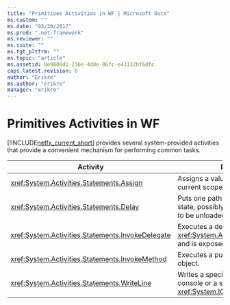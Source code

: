 ```yaml
---
title: "Primitives Activities in WF | Microsoft Docs"
ms.custom: ""
ms.date: "03/30/2017"
ms.prod: ".net-framework"
ms.reviewer: ""
ms.suite: ""
ms.tgt_pltfrm: ""
ms.topic: "article"
ms.assetid: 8e9009d1-236e-4d8e-86fc-e43132bf6dfc
caps.latest.revision: 6
author: "Erikre"
ms.author: "erikre"
manager: "erikre"
---
```

# Primitives Activities in WF
[!INCLUDE[netfx_current_short](../../../includes/netfx-current-short-md.md)] provides several system-provided activities that provide a convenient mechanism for performing common tasks.  
  
|Activity|Description|  
|--------------|-----------------|  
|<xref:System.Activities.Statements.Assign>|Assigns a value to a variable at the current scope.|  
|<xref:System.Activities.Statements.Delay>|Puts one path of execution into an idle state, possibly allowing the workflow to be unloaded.|  
|<xref:System.Activities.Statements.InvokeDelegate>|Executes a delegate that derives from <xref:System.Activities.ActivityDelegate> and is exposed as a property.|  
|<xref:System.Activities.Statements.InvokeMethod>|Executes a public method of a CLR object.|  
|<xref:System.Activities.Statements.WriteLine>|Writes a specified string to the console or a specified <xref:System.IO.TextWriter> object.|